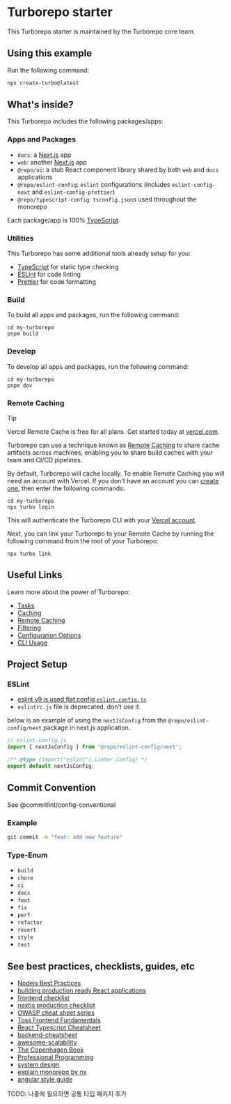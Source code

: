 # Turborepo starter

This Turborepo starter is maintained by the Turborepo core team.

## Using this example

Run the following command:

```sh
npx create-turbo@latest
```

## What's inside?

This Turborepo includes the following packages/apps:

### Apps and Packages

- `docs`: a [Next.js](https://nextjs.org/) app
- `web`: another [Next.js](https://nextjs.org/) app
- `@repo/ui`: a stub React component library shared by both `web` and `docs` applications
- `@repo/eslint-config`: `eslint` configurations (includes `eslint-config-next` and `eslint-config-prettier`)
- `@repo/typescript-config`: `tsconfig.json`s used throughout the monorepo

Each package/app is 100% [TypeScript](https://www.typescriptlang.org/).

### Utilities

This Turborepo has some additional tools already setup for you:

- [TypeScript](https://www.typescriptlang.org/) for static type checking
- [ESLint](https://eslint.org/) for code linting
- [Prettier](https://prettier.io) for code formatting

### Build

To build all apps and packages, run the following command:

```
cd my-turborepo
pnpm build
```

### Develop

To develop all apps and packages, run the following command:

```
cd my-turborepo
pnpm dev
```

### Remote Caching

> [!TIP]
> Vercel Remote Cache is free for all plans. Get started today at [vercel.com](https://vercel.com/signup?/signup?utm_source=remote-cache-sdk&utm_campaign=free_remote_cache).

Turborepo can use a technique known as [Remote Caching](https://turborepo.com/docs/core-concepts/remote-caching) to share cache artifacts across machines, enabling you to share build caches with your team and CI/CD pipelines.

By default, Turborepo will cache locally. To enable Remote Caching you will need an account with Vercel. If you don't have an account you can [create one](https://vercel.com/signup?utm_source=turborepo-examples), then enter the following commands:

```
cd my-turborepo
npx turbo login
```

This will authenticate the Turborepo CLI with your [Vercel account](https://vercel.com/docs/concepts/personal-accounts/overview).

Next, you can link your Turborepo to your Remote Cache by running the following command from the root of your Turborepo:

```
npx turbo link
```

## Useful Links

Learn more about the power of Turborepo:

- [Tasks](https://turborepo.com/docs/crafting-your-repository/running-tasks)
- [Caching](https://turborepo.com/docs/crafting-your-repository/caching)
- [Remote Caching](https://turborepo.com/docs/core-concepts/remote-caching)
- [Filtering](https://turborepo.com/docs/crafting-your-repository/running-tasks#using-filters)
- [Configuration Options](https://turborepo.com/docs/reference/configuration)
- [CLI Usage](https://turborepo.com/docs/reference/command-line-reference)

## Project Setup

### ESLint

- [eslint v9 is used flat config `eslint.config.js`](https://eslint.org/docs/latest/use/configure/configuration-files)
- `eslintrc.js` file is deprecated. don't use it.

below is an example of using the `nextJsConfig` from the `@repo/eslint-config/next` package in next.js application.

```js
// eslint.config.js
import { nextJsConfig } from "@repo/eslint-config/next";

/** @type {import("eslint").Linter.Config} */
export default nextJsConfig;
```

## Commit Convention

See @commitlint/config-conventional

### Example

```bash
git commit -m "feat: add new feature"
```

### Type-Enum

- `build`
- `chore`
- `ci`
- `docs`
- `feat`
- `fix`
- `perf`
- `refactor`
- `revert`
- `style`
- `test`

## See best practices, checklists, guides, etc

- [Nodejs Best Practices](https://github.com/goldbergyoni/nodebestpractices)
- [building production ready React applications](https://github.com/alan2207/bulletproof-react)
- [frontend checklist](https://github.com/thedaviddias/Front-End-Checklist)
- [nextjs production checklist](https://nextjs.org/docs/app/guides/production-checklist)
- [OWASP cheat sheet series](https://cheatsheetseries.owasp.org/)
- [Toss Frontend Fundamentals](https://github.com/toss/frontend-fundamentals)
- [React Typescript Cheatsheet](https://github.com/typescript-cheatsheets/react-typescript-cheatsheet)
- [backend-cheatsheet](https://github.com/cheatsnake/backend-cheats)
- [awesome-scalability](https://github.com/binhnguyennus/awesome-scalability)
- [The Copenhagen Book](https://github.com/pilcrowonpaper/copenhagen)
- [Professional Programming](https://github.com/charlax/professional-programming)
- [system design](https://github.com/karanpratapsingh/system-design)
- [explain monorepo by nx](https://monorepo.tools)
- [angular style guide](https://github.com/johnpapa/angular-styleguide)

TODO: 나중에 필요하면 공통 타입 패키지 추가
